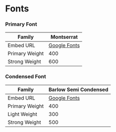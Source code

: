 # Fonts

### Primary Font

| Family         | Montserrat                                                   |
| -------------- | ------------------------------------------------------------ |
| Embed URL      | [Google Fonts](https://fonts.google.com/specimen/Montserrat) |
| Primary Weight | 400                                                          |
| Strong Weight  | 600                                                          |

### Condensed Font

| Family         | Barlow Semi Condensed                                                   |
| -------------- | ----------------------------------------------------------------------- |
| Embed URL      | [Google Fonts](https://fonts.google.com/specimen/Barlow+Semi+Condensed) |
| Primary Weight | 400                                                                     |
| Light Weight   | 300                                                                     |
| Strong Weight  | 500                                                                     |

